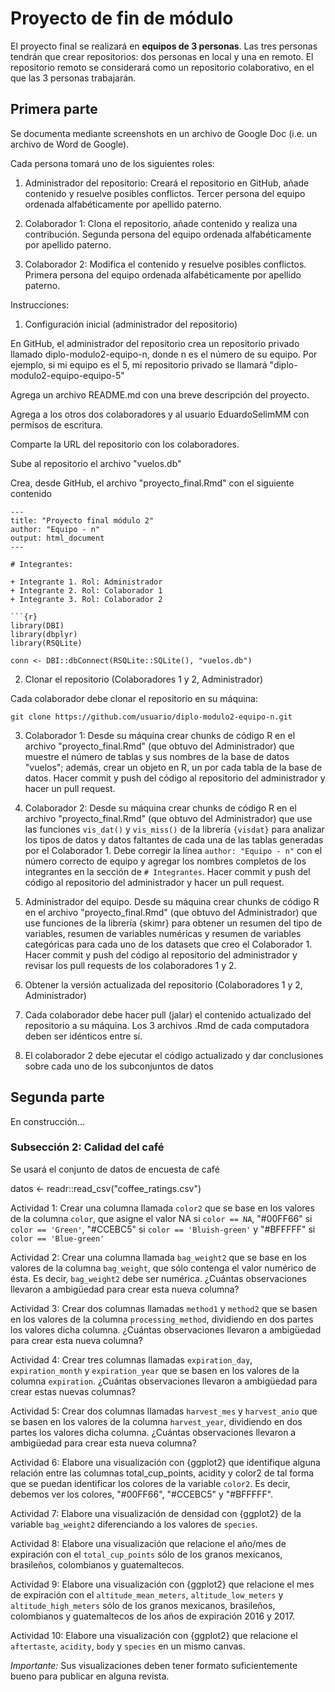 # Proyecto de fin de módulo

El proyecto final se realizará en **equipos de 3 personas**. Las tres personas tendrán que crear repositorios: dos personas en local y una en remoto. El repositorio remoto se considerará como un repositorio colaborativo, en el que las 3 personas trabajarán.

## Primera parte

Se documenta mediante screenshots en un archivo de Google Doc (i.e. un archivo de Word de Google).

Cada persona tomará uno de los siguientes roles:

1. Administrador del repositorio: Creará el repositorio en GitHub, añade contenido y resuelve posibles conflictos. Tercer persona del equipo ordenada alfabéticamente por apellido paterno.

2. Colaborador 1: Clona el repositorio, añade contenido y realiza una contribución. Segunda persona del equipo ordenada alfabéticamente por apellido paterno.

3. Colaborador 2: Modifica el contenido y resuelve posibles conflictos. Primera persona del equipo ordenada alfabéticamente por apellido paterno.

Instrucciones:

1. Configuración inicial (administrador del repositorio)

En GitHub, el administrador del repositorio crea un repositorio privado llamado diplo-modulo2-equipo-n, donde n es el número de su equipo. Por ejemplo, si mi equipo es el 5, mi repositorio privado se llamará "diplo-modulo2-equipo-equipo-5"

Agrega un archivo README.md con una breve descripción del proyecto.

Agrega a los otros dos colaboradores y al usuario EduardoSelimMM con permisos de escritura.

Comparte la URL del repositorio con los colaboradores.

Sube al repositorio el archivo "vuelos.db"

Crea, desde GitHub, el archivo "proyecto_final.Rmd" con el siguiente contenido

```
---
title: "Proyecto final módulo 2"
author: "Equipo - n"
output: html_document
---

# Integrantes:

+ Integrante 1. Rol: Administrador
+ Integrante 2. Rol: Colaborador 1
+ Integrante 3. Rol: Colaborador 2

```{r}
library(DBI)
library(dbplyr)
library(RSQLite)

conn <- DBI::dbConnect(RSQLite::SQLite(), "vuelos.db")
```

2. Clonar el repositorio (Colaboradores 1 y 2, Administrador)

Cada colaborador debe clonar el repositorio en su máquina:

```
git clone https://github.com/usuario/diplo-modulo2-equipo-n.git
```

3. Colaborador 1: Desde su máquina crear chunks de código R en el archivo "proyecto_final.Rmd" (que obtuvo del Administrador) que muestre el número de tablas y sus nombres de la base de datos "vuelos"; además, crear un objeto en R, un por cada tabla de la base de datos. Hacer commit y push del código al repositorio del administrador y hacer un pull request.

4. Colaborador 2: Desde su máquina crear chunks de código R en el archivo "proyecto_final.Rmd" (que obtuvo del Administrador) que use las funciones `vis_dat()` y `vis_miss()` de la librería `{visdat}` para analizar los tipos de datos y datos faltantes de cada una de las tablas generadas por el Colaborador 1. Debe corregir la línea `author: "Equipo - n"` con el número correcto de equipo y agregar los nombres completos de los integrantes en la sección de `# Integrantes`. Hacer commit y push del código al repositorio del administrador y hacer un pull request.

5. Administrador del equipo. Desde su máquina crear chunks de código R en el archivo "proyecto_final.Rmd" (que obtuvo del Administrador) que use funciones de la librería {skimr} para obtener un resumen del tipo de variables, resumen de variables numéricas y resumen de variables categóricas para cada uno de los datasets que creo el Colaborador 1. Hacer commit y push del código al repositorio del administrador y revisar los pull requests de los colaboradores 1 y 2.

6. Obtener la versión actualizada del repositorio (Colaboradores 1 y 2, Administrador)

7. Cada colaborador debe hacer pull (jalar) el contenido actualizado del repositorio a su máquina. Los 3 archivos .Rmd de cada computadora deben ser idénticos entre sí.
   
9. El colaborador 2 debe ejecutar el código actualizado y dar conclusiones sobre cada uno de los subconjuntos de datos

## Segunda parte

En construcción...

### Subsección 2: Calidad del café

Se usará el conjunto de datos de encuesta de café

datos <- readr::read_csv("coffee_ratings.csv")

Actividad 1: Crear una columna llamada `color2` que se base en los valores de la columna `color`, que asigne el valor NA si  `color == NA`, "#00FF66" si `color == 'Green'`, "#CCEBC5" si `color == 'Bluish-green'` y "#BFFFFF" si `color == 'Blue-green'`

Actividad 2: Crear una columna llamada `bag_weight2` que se base en los valores de la columna `bag_weight`, que sólo contenga el valor numérico de ésta. Es decir, `bag_weight2` debe ser numérica. ¿Cuántas observaciones llevaron a ambigüedad para crear esta nueva columna?

Actividad 3: Crear dos columnas llamadas `method1` y `method2` que se basen en los valores de la columna `processing_method`, dividiendo en dos partes los valores dicha columna. ¿Cuántas observaciones llevaron a ambigüedad para crear esta nueva columna?

Actividad 4: Crear tres columnas llamadas `expiration_day`, `expiration_month` y `expiration_year` que se basen en los valores de la columna `expiration`. ¿Cuántas observaciones llevaron a ambigüedad para crear estas nuevas columnas?

Actividad 5: Crear dos columnas llamadas `harvest_mes` y `harvest_anio` que se basen en los valores de la columna `harvest_year`, dividiendo en dos partes los valores dicha columna. ¿Cuántas observaciones llevaron a ambigüedad para crear esta nueva columna?

Actividad 6: Elabore una visualización con {ggplot2} que identifique alguna relación entre las columnas total_cup_points, acidity y color2 de tal forma que se puedan identificar los colores de la variable `color2`. Es decir, debemos ver los colores, "#00FF66", "#CCEBC5" y "#BFFFFF".

Actividad 7: Elabore una visualización de densidad con {ggplot2} de la variable `bag_weight2` diferenciando a los valores de `species`.

Actividad 8: Elabore una visualización que relacione el año/mes de expiración con el `total_cup_points` sólo de los granos mexicanos, brasileños, colombianos y guatemaltecos.

Actividad 9: Elabore una visualización con {ggplot2} que relacione el mes de expiración con el `altitude_mean_meters`, `altitude_low_meters` y `altitude_high_meters` sólo de los granos mexicanos, brasileños, colombianos y guatemaltecos de los años de expiración 2016 y 2017.

Actividad 10: Elabore una visualización con {ggplot2} que relacione el `aftertaste`, `acidity`, `body` y `species` en un mismo canvas.

*Importante:* Sus visualizaciones deben tener formato suficientemente bueno para publicar en alguna revista.
